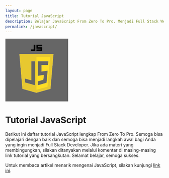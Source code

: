 ```yaml
---
layout: page
title: Tutorial JavaScript
description: Belajar JavaScript From Zero To Pro. Menjadi Full Stack Web Developer. Ayo buruan belajar disini, gratis lohh.
permalink: /javascript/
---
```


<img class="img-rounded" src="/assets/img/uploads/javascript.png" alt="JavaScript" width="200">

# Tutorial JavaScript

Berikut ini daftar tutorial JavaScript lengkap From Zero To Pro. Semoga bisa dipelajari dengan baik dan semoga bisa menjadi langkah awal bagi Anda yang ingin menjadi Full Stack Developer. Jika ada materi yang membingungkan, silakan ditanyakan melalui komentar di masing-masing link tutorial yang bersangkutan. Selamat belajar, semoga sukses. 

Untuk membaca artikel menarik mengenai JavaScript, silakan kunjungi [link ini](/tags/#javascript).